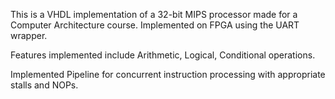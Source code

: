 This is a VHDL implementation of a 32-bit MIPS processor made for a Computer Architecture course.
Implemented on FPGA using the UART wrapper.

Features implemented include Arithmetic, Logical, Conditional operations.

Implemented Pipeline for concurrent instruction processing with appropriate stalls and NOPs.

